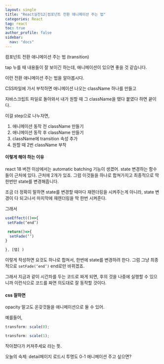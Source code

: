 ```yaml
---
layout: single
title: "React실전12|컴포넌트 전환 애니메이션 주는 법"
categories: React
tag: react
toc: true
author_profile: false
sidebar:
  nav: "docs"
---
```


컴포넌트 전환 애니메이션 주는 법 (transition)

tap 누를 때 내용들이 잘 보이긴 하는데,
애니메이션이 있으면 좋을 것 같습니다.

이런 전환 애니메이션 주는 법을 알아봅시다.

CSS파일에 가서
부착하면 애니메이션 나오는 className 하나를 만들고
 
자바스크립트 파일로 돌아와서
내가 원할 때 그 className을 뗐다 붙였다 하면 끝이다.

이걸 step으로 나누자면,
1. 애니메이션 동작 전 className 만들기
2. 애니메이션 동작 후 className 만들기
3. className에 transition 속성 추가
4. 원할 때 2번 className 부착


#### 이렇게 해야 하는 이유 
react 18 버전 이상에서는
automatic batching 기능이 생겼어.
state 변경하는 함수들이 근처에 있다.
근처에 2개가 있죠. 그럼 이것들을 하나로 합쳐가지고
최종적으로 딱 한번만 state를 변경해줍니다.


조금 더 정확히 말하면
state를 변경할 때마다 재렌더링을 시켜주는게 아니라,
state 변경이 다 되고나서 마지막에 재렌더링을 딱 한번 시켜준다.

그래서
```js
useEffect(()=>{
 setFade(‘end’)

 return()=>{
  setFade(‘’)
}

}, [탭] )
```
이렇게 작성하면 요것도 하나로 합쳐서, 한번에 state를 변경하려 한다.
그럼 그냥 최종적으로 `setFade(‘end’)` end로만 바뀌겠죠.

그래서 지금과 같이 시간차를 두는 코드로 짜게 되면,
후의 것을 나중에 실행할 수 있으니까
이런식으로 코드를 짜면 의도대로 잘 동작할 것이다.

#### css 잘하면 
opacity 말고도 온갖것들을 애니메이션으로 둘 수 있어.


예를들어, 
```js
transform: scale(0);

transform: scale(1);
```
작아졌다가 커져주세요 라는 뜻.

오늘의 숙제:
detail페이지 로드시 투명도 0-1 애니메이션 주고 싶으면?